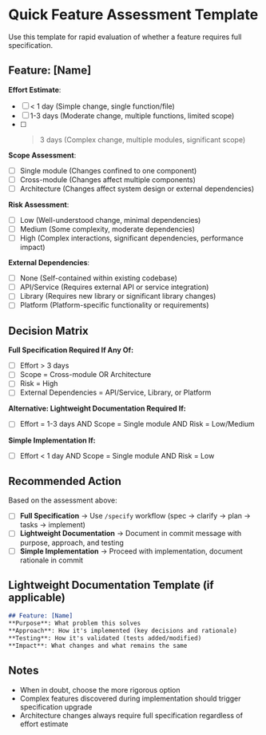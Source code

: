 # Quick Feature Assessment Template

Use this template for rapid evaluation of whether a feature requires full specification.

## Feature: [Name]

**Effort Estimate**:
- [ ] < 1 day (Simple change, single function/file)
- [ ] 1-3 days (Moderate change, multiple functions, limited scope)
- [ ] > 3 days (Complex change, multiple modules, significant scope)

**Scope Assessment**:
- [ ] Single module (Changes confined to one component)
- [ ] Cross-module (Changes affect multiple components)
- [ ] Architecture (Changes affect system design or external dependencies)

**Risk Assessment**:
- [ ] Low (Well-understood change, minimal dependencies)
- [ ] Medium (Some complexity, moderate dependencies)
- [ ] High (Complex interactions, significant dependencies, performance impact)

**External Dependencies**:
- [ ] None (Self-contained within existing codebase)
- [ ] API/Service (Requires external API or service integration)
- [ ] Library (Requires new library or significant library changes)
- [ ] Platform (Platform-specific functionality or requirements)

## Decision Matrix

**Full Specification Required If Any Of:**
- [ ] Effort > 3 days
- [ ] Scope = Cross-module OR Architecture
- [ ] Risk = High
- [ ] External Dependencies = API/Service, Library, or Platform

**Alternative: Lightweight Documentation Required If:**
- [ ] Effort = 1-3 days AND Scope = Single module AND Risk = Low/Medium

**Simple Implementation If:**
- [ ] Effort < 1 day AND Scope = Single module AND Risk = Low

## Recommended Action

Based on the assessment above:

- [ ] **Full Specification** → Use `/specify` workflow (spec → clarify → plan → tasks → implement)
- [ ] **Lightweight Documentation** → Document in commit message with purpose, approach, and testing
- [ ] **Simple Implementation** → Proceed with implementation, document rationale in commit

## Lightweight Documentation Template (if applicable)

```markdown
## Feature: [Name]
**Purpose**: What problem this solves
**Approach**: How it's implemented (key decisions and rationale)
**Testing**: How it's validated (tests added/modified)
**Impact**: What changes and what remains the same
```

## Notes

- When in doubt, choose the more rigorous option
- Complex features discovered during implementation should trigger specification upgrade
- Architecture changes always require full specification regardless of effort estimate